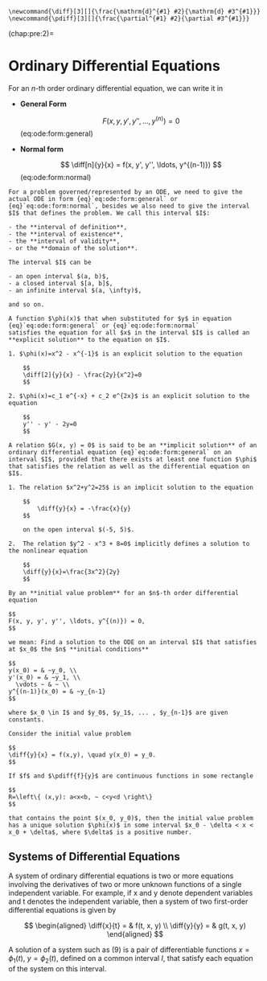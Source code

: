 ```{math}
\newcommand{\diff}[3][]{\frac{\mathrm{d}^{#1} #2}{\mathrm{d} #3^{#1}}}
\newcommand{\pdiff}[3][]{\frac{\partial^{#1} #2}{\partial #3^{#1}}}
```

(chap:pre:2)=
# Ordinary Differential Equations

For an $n$-th order ordinary differential equation, we can write it in

- **General Form**

    $$
    F(x, y, y', y'', \ldots, y^{(n)}) = 0
    $$(eq:ode:form:general)

- **Normal form**

    $$
    \diff[n]{y}{x} = f(x, y', y'', \ldots, y^{(n-1)})
    $$(eq:ode:form:normal)

```{prf:remark} Interval of definition $I$
For a problem governed/represented by an ODE, we need to give the actual ODE in form {eq}`eq:ode:form:general` or {eq}`eq:ode:form:normal`, besides we also need to give the interval $I$ that defines the problem. We call this interval $I$:

- the **interval of definition**, 
- the **interval of existence**, 
- the **interval of validity**,
- or the **domain of the solution**.

The interval $I$ can be

- an open interval $(a, b)$,
- a closed interval $[a, b]$,
- an infinite interval $(a, \infty)$,

and so on.
```


```{prf:definition} Explicit Solution of an ODE
A function $\phi(x)$ that when substituted for $y$ in equation {eq}`eq:ode:form:general` or {eq}`eq:ode:form:normal`
satisfies the equation for all $x$ in the interval $I$ is called an **explicit solution** to the equation on $I$.
```

```{prf:example}
1. $\phi(x)=x^2 - x^{-1}$ is an explicit solution to the equation

    $$
    \diff[2]{y}{x} - \frac{2y}{x^2}=0
    $$

2. $\phi(x)=c_1 e^{-x} + c_2 e^{2x}$ is an explicit solution to the equation

    $$
    y'' - y' - 2y=0
    $$
```


```{prf:definition} Implicit Solution of an ODE
A relation $G(x, y) = 0$ is said to be an **implicit solution** of an ordinary differential equation {eq}`eq:ode:form:general` on an interval $I$, provided that there exists at least one function $\phi$ that satisfies the relation as well as the differential equation on $I$.
```

```{prf:example}
1. The relation $x^2+y^2=25$ is an implicit solution to the equation

    $$
        \diff{y}{x} = -\frac{x}{y}
    $$

    on the open interval $(-5, 5)$.

2.  The relation $y^2 - x^3 + 8=0$ implicitly defines a solution to the nonlinear equation

    $$
    \diff{y}{x}=\frac{3x^2}{2y}
    $$
```

<!-- ## Initial value problem -->

```{prf:definition} Initial Value Problem
By an **initial value problem** for an $n$-th order differential equation 

$$
F(x, y, y', y'', \ldots, y^{(n)}) = 0,
$$

we mean: Find a solution to the ODE on an interval $I$ that satisfies at $x_0$ the $n$ **initial conditions**

$$
y(x_0) = & ~y_0, \\
y'(x_0) = & ~y_1, \\
  \vdots ~ & ~ \\
y^{(n-1)}(x_0) = & ~y_{n-1}
$$

where $x_0 \in I$ and $y_0$, $y_1$, ... , $y_{n-1}$ are given constants.
```

```{prf:theorem} Existence and Uniqueness of Solution
Consider the initial value problem

$$
\diff{y}{x} = f(x,y), \quad y(x_0) = y_0.
$$

If $f$ and $\pdiff{f}{y}$ are continuous functions in some rectangle

$$
R=\left\{ (x,y): a<x<b, ~ c<y<d \right\}
$$

that contains the point $(x_0, y_0)$, then the initial value problem has a unique solution $\phi(x)$ in some interval $x_0 - \delta < x < x_0 + \delta$, where $\delta$ is a positive number.
```

## Systems of Differential Equations

A system of ordinary differential equations is two or more
equations involving the derivatives of two or more unknown functions of a single
independent variable. For example, if x and y denote dependent variables and t
denotes the independent variable, then a system of two first-order differential
equations is given by

$$
\begin{aligned}
\diff{x}{t} = & f(t, x, y) \\
\diff{y}{y} = & g(t, x, y)
\end{aligned}
$$

A solution of a system such as (9) is a pair of differentiable functions $x=\phi_1(t)$, $y=\phi_2(t)$, defined on a common interval $I$, that satisfy each equation of the system
on this interval.

<!-- ## Analytical Solution Methods


$\N$, $\N_0$
$\Z$
$\R$
$\C$ -->